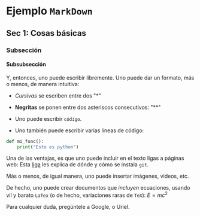 # Ejemplo `MarkDown`

## Sec 1: Cosas básicas

### Subsección

#### Subsubsección

Y, entonces, uno puede escribir libremente. Uno puede dar un formato, más o menos, de manera intuitiva:

- *Cursivas* se escriben entre dos "*"

- **Negritas** se ponen entre dos asteriscos consecutivos: "**"

- Uno puede escribir `código`.

- Uno también puede escribir varias líneas de código:

```python
def mi_func():
    print("Esto es python")

```

Una de las ventajas, es que uno puede incluir en el texto ligas a páginas web: Esta [liga](http://www.gitguys.com/topics/where-do-i-get-git) les explica de dónde y cómo se instala `git`.

Más o menos, de igual manera, uno puede insertar imágenes, videos, etc.

De hecho, uno puede crear documentos que *incluyen* ecuaciones, usando vil y barato `LaTex` (o de hecho, variaciones raras de `TeX`): $E = mc^2$

Para cualquier duda, pregúntele a Google, o Uriel.
